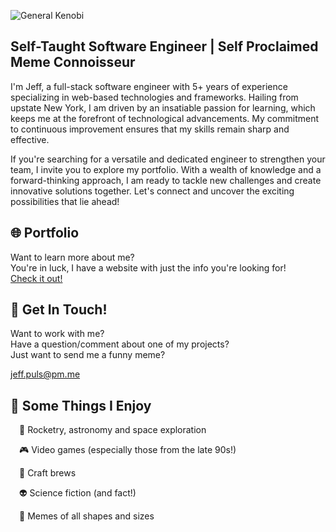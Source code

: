 <p align="center">

![General Kenobi](https://media.giphy.com/media/3ornk57KwDXf81rjWM/giphy.gif)

</p>


## Self-Taught Software Engineer   |   Self Proclaimed Meme Connoisseur

I'm Jeff, a full-stack software engineer with 5+ years of experience specializing in web-based technologies and frameworks. Hailing from upstate New York, I am driven by an insatiable passion for learning, which keeps me at the forefront of technological advancements. My commitment to continuous improvement ensures that my skills remain sharp and effective.

If you're searching for a versatile and dedicated engineer to strengthen your team, I invite you to explore my portfolio. With a wealth of knowledge and a forward-thinking approach, I am ready to tackle new challenges and create innovative solutions together. Let's connect and uncover the exciting possibilities that lie ahead!

## 🌐 Portfolio
Want to learn more about me?  
You're in luck, I have a website with just the info you're looking for!  
[Check it out!](https://jpuls.dev)

## 📧 Get In Touch!
Want to work with me?  
Have a question/comment about one of my projects?  
Just want to send me a funny meme?  

jeff.puls@pm.me

## 💩 Some Things I Enjoy

<span> </span>🚀 Rocketry, astronomy and space exploration

<span> </span>🎮 Video games (especially those from the late 90s!)

<span> </span>🍺 Craft brews

<span> </span>👽 Science fiction (and fact!)

<span> </span>🐸 Memes of all shapes and sizes
